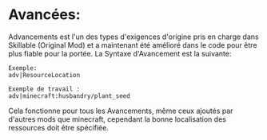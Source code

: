# Avancées:

Advancements est l'un des types d'exigences d'origine pris en charge dans Skillable (Original Mod) et a maintenant été amélioré dans le code pour être plus fiable pour la portée. La Syntaxe d'Avancement est la suivante:

    Exemple:
    adv|ResourceLocation
    
    Exemple de travail :
    adv|minecraft:husbandry/plant_seed
    

Cela fonctionne pour tous les Avancements, même ceux ajoutés par d'autres mods que minecraft, cependant la bonne localisation des ressources doit être spécifiée.